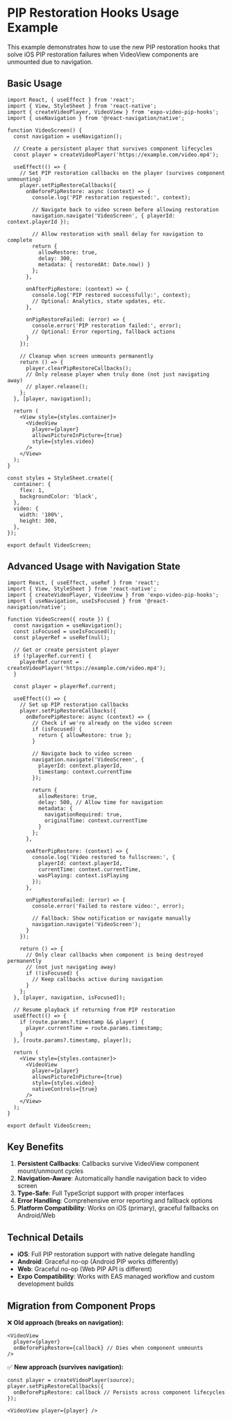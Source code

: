 # PIP Restoration Hooks Usage Example

This example demonstrates how to use the new PIP restoration hooks that solve iOS PIP restoration failures when VideoView components are unmounted due to navigation.

## Basic Usage

```tsx
import React, { useEffect } from 'react';
import { View, StyleSheet } from 'react-native';
import { createVideoPlayer, VideoView } from 'expo-video-pip-hooks';
import { useNavigation } from '@react-navigation/native';

function VideoScreen() {
  const navigation = useNavigation();
  
  // Create a persistent player that survives component lifecycles
  const player = createVideoPlayer('https://example.com/video.mp4');

  useEffect(() => {
    // Set PIP restoration callbacks on the player (survives component unmounting)
    player.setPipRestoreCallbacks({
      onBeforePipRestore: async (context) => {
        console.log('PIP restoration requested:', context);
        
        // Navigate back to video screen before allowing restoration
        navigation.navigate('VideoScreen', { playerId: context.playerId });

        // Allow restoration with small delay for navigation to complete
        return {
          allowRestore: true,
          delay: 300,
          metadata: { restoredAt: Date.now() }
        };
      },

      onAfterPipRestore: (context) => {
        console.log('PIP restored successfully:', context);
        // Optional: Analytics, state updates, etc.
      },

      onPipRestoreFailed: (error) => {
        console.error('PIP restoration failed:', error);
        // Optional: Error reporting, fallback actions
      }
    });

    // Cleanup when screen unmounts permanently
    return () => {
      player.clearPipRestoreCallbacks();
      // Only release player when truly done (not just navigating away)
      // player.release();
    };
  }, [player, navigation]);

  return (
    <View style={styles.container}>
      <VideoView
        player={player}
        allowsPictureInPicture={true}
        style={styles.video}
      />
    </View>
  );
}

const styles = StyleSheet.create({
  container: {
    flex: 1,
    backgroundColor: 'black',
  },
  video: {
    width: '100%',
    height: 300,
  },
});

export default VideoScreen;
```

## Advanced Usage with Navigation State

```tsx
import React, { useEffect, useRef } from 'react';
import { View, StyleSheet } from 'react-native';
import { createVideoPlayer, VideoView } from 'expo-video-pip-hooks';
import { useNavigation, useIsFocused } from '@react-navigation/native';

function VideoScreen({ route }) {
  const navigation = useNavigation();
  const isFocused = useIsFocused();
  const playerRef = useRef(null);

  // Get or create persistent player
  if (!playerRef.current) {
    playerRef.current = createVideoPlayer('https://example.com/video.mp4');
  }

  const player = playerRef.current;

  useEffect(() => {
    // Set up PIP restoration callbacks
    player.setPipRestoreCallbacks({
      onBeforePipRestore: async (context) => {
        // Check if we're already on the video screen
        if (isFocused) {
          return { allowRestore: true };
        }

        // Navigate back to video screen
        navigation.navigate('VideoScreen', { 
          playerId: context.playerId,
          timestamp: context.currentTime 
        });

        return {
          allowRestore: true,
          delay: 500, // Allow time for navigation
          metadata: { 
            navigationRequired: true,
            originalTime: context.currentTime 
          }
        };
      },

      onAfterPipRestore: (context) => {
        console.log('Video restored to fullscreen:', {
          playerId: context.playerId,
          currentTime: context.currentTime,
          wasPlaying: context.isPlaying
        });
      },

      onPipRestoreFailed: (error) => {
        console.error('Failed to restore video:', error);
        
        // Fallback: Show notification or navigate manually
        navigation.navigate('VideoScreen');
      }
    });

    return () => {
      // Only clear callbacks when component is being destroyed permanently
      // (not just navigating away)
      if (!isFocused) {
        // Keep callbacks active during navigation
      }
    };
  }, [player, navigation, isFocused]);

  // Resume playback if returning from PIP restoration
  useEffect(() => {
    if (route.params?.timestamp && player) {
      player.currentTime = route.params.timestamp;
    }
  }, [route.params?.timestamp, player]);

  return (
    <View style={styles.container}>
      <VideoView
        player={player}
        allowsPictureInPicture={true}
        style={styles.video}
        nativeControls={true}
      />
    </View>
  );
}

export default VideoScreen;
```

## Key Benefits

1. **Persistent Callbacks**: Callbacks survive VideoView component mount/unmount cycles
2. **Navigation-Aware**: Automatically handle navigation back to video screen
3. **Type-Safe**: Full TypeScript support with proper interfaces
4. **Error Handling**: Comprehensive error reporting and fallback options
5. **Platform Compatibility**: Works on iOS (primary), graceful fallbacks on Android/Web

## Technical Details

- **iOS**: Full PIP restoration support with native delegate handling
- **Android**: Graceful no-op (Android PIP works differently)
- **Web**: Graceful no-op (Web PIP API is different)
- **Expo Compatibility**: Works with EAS managed workflow and custom development builds

## Migration from Component Props

❌ **Old approach (breaks on navigation):**
```tsx
<VideoView 
  player={player}
  onBeforePipRestore={callback} // Dies when component unmounts
/>
```

✅ **New approach (survives navigation):**
```tsx
const player = createVideoPlayer(source);
player.setPipRestoreCallbacks({
  onBeforePipRestore: callback // Persists across component lifecycles
});

<VideoView player={player} />
```
